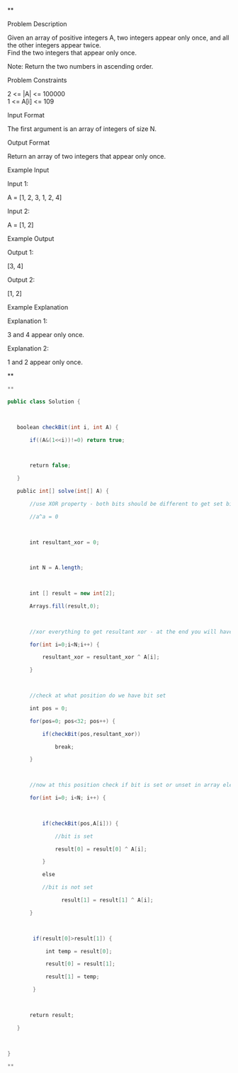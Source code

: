 **

Problem Description

Given an array of positive integers A, two integers appear only once, and all the other integers appear twice.  
Find the two integers that appear only once.

Note: Return the two numbers in ascending order.

  
  
Problem Constraints

2 <= |A| <= 100000  
1 <= A[i] <= 109

  
  
Input Format

The first argument is an array of integers of size N.

  
  
Output Format

Return an array of two integers that appear only once.

  
  
Example Input

Input 1:

A = [1, 2, 3, 1, 2, 4]

  

Input 2:

A = [1, 2]

  

  
  
Example Output

Output 1:

[3, 4]

Output 2:

[1, 2]

  
  
Example Explanation

Explanation 1:

3 and 4 appear only once.

  

Explanation 2:

1 and 2 appear only once.

**

```java
**

public class Solution {

  

   boolean checkBit(int i, int A) {

       if((A&(1<<i))!=0) return true;

  

       return false;

   }

   public int[] solve(int[] A) {

       //use XOR property - both bits should be different to get set bit.

       //a^a = 0

  

       int resultant_xor = 0;

  

       int N = A.length;

  

       int [] result = new int[2];

       Arrays.fill(result,0);

  

       //xor everything to get resultant xor - at the end you will have xor of 2 unique elements.

       for(int i=0;i<N;i++) {

           resultant_xor = resultant_xor ^ A[i];

       }

  

       //check at what position do we have bit set

       int pos = 0;

       for(pos=0; pos<32; pos++) {

           if(checkBit(pos,resultant_xor))

               break;

       }

  

       //now at this position check if bit is set or unset in array elements and separate out in pairs

       for(int i=0; i<N; i++) {

  

           if(checkBit(pos,A[i])) {

               //bit is set

               result[0] = result[0] ^ A[i];

           }

           else

           //bit is not set

                 result[1] = result[1] ^ A[i];

       }

  

        if(result[0]>result[1]) {

            int temp = result[0];

            result[0] = result[1];

            result[1] = temp;

        }

  

       return result;

   }

  

}

**
```